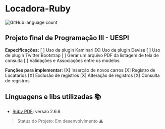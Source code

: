 # Locadora-Ruby
![GitHub language count](https://img.shields.io/github/languages/count/maclararose/Locadora-Ruby)
## Projeto final de Programação III - UESPI 
  **Especificações:**
      [ ] Uso de plugin Kaminari 
      [X] Uso de plugin Devise 
      [ ] Uso de plugin Twitter Bootstrap 
      [ ] Gerar um arquivo PDF da listagem de tela de consulta 
      [ ] Validações e Associações entre os modelos 
    
   **Funções para implementar:**
      [X] Inserção de novos carros 
      [X] Registro de Locatários 
      [X] Exclusão de registros 
      [X] Alteração de registros 
      [X] Consulta de registros

## Linguagens e libs utilizadas :books:

- [Ruby PDF](https://ruby-doc.org): versão 2.6.6

> Status do Projeto: Em desenvolvimento :warning:
